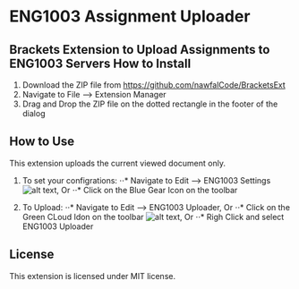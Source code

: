 # ENG1003 Assignment Uploader 
Brackets Extension to Upload Assignments to ENG1003 Servers 
How to Install
---------
1. Download the ZIP file from https://github.com/nawfalCode/BracketsExt
2. Navigate to File --> Extension Manager
3. Drag and Drop the ZIP file on the dotted rectangle in the footer of the dialog

How to Use
-----------
This extension uploads the current viewed document only.

1. To set your configrations:
⋅⋅* Navigate to Edit --> ENG1003 Settings ![alt text](https://raw.githubusercontent.com/nawfalCode/BracketsExt/master/img/settings.png ""), Or
⋅⋅* Click on the Blue Gear Icon on the toolbar

2. To Upload:
⋅⋅* Navigate to Edit --> ENG1003 Uploader, Or
⋅⋅* Click on the Green CLoud Idon on the toolbar ![alt text](https://raw.githubusercontent.com/nawfalCode/BracketsExt/master/img/upload2.png ""), Or
⋅⋅* Righ Click and select ENG1003 Uploader


License
-------
This extension is licensed under MIT license.